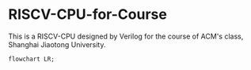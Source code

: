 # RISCV-CPU-for-Course
This is a RISCV-CPU designed by Verilog for the course of ACM's class, Shanghai Jiaotong University.







```mermaid
flowchart LR;

```

